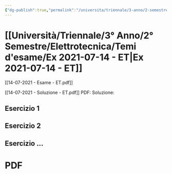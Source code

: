 ```yaml
---
{"dg-publish":true,"permalink":"/universita/triennale/3-anno/2-semestre/elettrotecnica/temi-d-esame/ex-2021-07-14-et/","tags":["UNI"]}
---
```



# [[Università/Triennale/3° Anno/2° Semestre/Elettrotecnica/Temi d'esame/Ex 2021-07-14 - ET\|Ex 2021-07-14 - ET]]

[[14-07-2021 - Esame - ET.pdf]]

[[14-07-2021 - Soluzione - ET.pdf]]
PDF: 
Soluzione:
## Esercizio 1
## Esercizio 2
## Esercizio ...


# PDF
